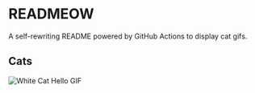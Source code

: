 # READMEOW

A self-rewriting README powered by GitHub Actions to display cat gifs.

## Cats

![White Cat Hello GIF](https://media4.giphy.com/media/v1.Y2lkPTlhY2QwMmRhZm1jZmMyMW9tNGV4Y21ueGZjMTZjd2o0dnFjYjBxem4zbXZ3eGNmbyZlcD12MV9naWZzX3NlYXJjaCZjdD1n/vFKqnCdLPNOKc/200.gif)
